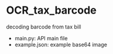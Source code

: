 # OCR_tax_barcode
decoding barcode from tax bill

* main.py: API main file 
* example.json: example base64 image
